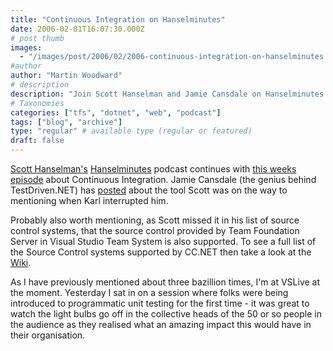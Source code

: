 ```yaml
---
title: "Continuous Integration on Hanselminutes"
date: 2006-02-01T16:07:30.000Z
# post thumb
images:
  - "/images/post/2006/02/2006-continuous-integration-on-hanselminutes.jpg"
#author
author: "Martin Woodward"
# description
description: "Join Scott Hanselman and Jamie Cansdale on Hanselminutes as they explore the significance of Continuous Integration in modern software development."
# Taxonomies
categories: ["tfs", "dotnet", "web", "podcast"]
tags: ["blog", "archive"]
type: "regular" # available type (regular or featured)
draft: false
---
```

[Scott Hanselman's](http://www.hanselman.com/blog/) [Hanselminutes](http://www.hanselminutes.com/) podcast continues with [this weeks episode](http://weblogs.asp.net/nunitaddin/archive/2006/02/01/437051.aspx) about Continuous Integration.  Jamie Cansdale (the genius behind TestDriven.NET) has [posted](http://weblogs.asp.net/nunitaddin/archive/2006/02/01/437051.aspx) about the tool Scott was on the way to mentioning when Karl interrupted him.  

Probably also worth mentioning, as Scott missed it in his list of source control systems, that the source control provided by Team Foundation Server in Visual Studio Team System is also supported.  To see a full list of the Source Control systems supported by CC.NET then take a look at the [Wiki](http://confluence.public.thoughtworks.org/display/CCNET/Source+Control+Blocks).

As I have previously mentioned about three bazillion times, I'm at VSLive at the moment.  Yesterday I sat in on a session where folks were being introduced to programmatic unit testing for the first time - it was great to watch the light bulbs go off in the collective heads of the 50 or so people in the audience as they realised what an amazing impact this would have in their organisation.